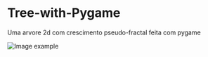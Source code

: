 # Tree-with-Pygame
Uma arvore 2d com crescimento pseudo-fractal feita com pygame

![Image example](https://github.com/kalashnikov-dc/Tree-with-Pygame/img-example.png)
